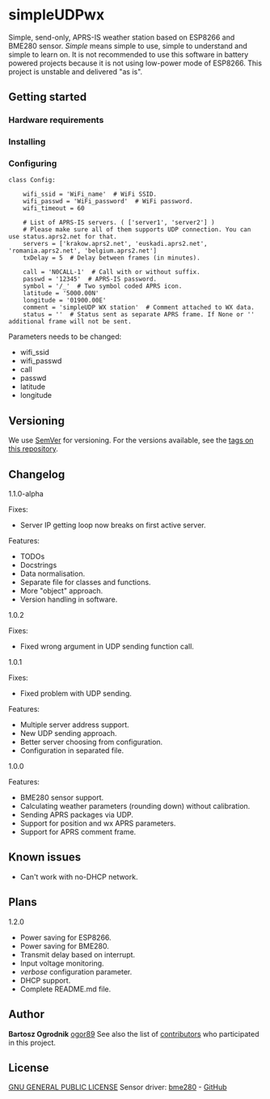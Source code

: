 # simpleUDPwx
Simple, send-only, APRS-IS weather station based on ESP8266 and BME280 sensor.
*Simple* means simple to use, simple to understand and simple to learn on.
It is not recommended to use this software in battery powered projects because it is not using low-power mode of ESP8266.
This project is unstable and delivered "as is".

## Getting started

### Hardware requirements

### Installing

### Configuring
```
class Config:

    wifi_ssid = 'WiFi_name'  # WiFi SSID.
    wifi_passwd = 'WiFi_password'  # WiFi password.
    wifi_timeout = 60

    # List of APRS-IS servers. ( ['server1', 'server2'] )
    # Please make sure all of them supports UDP connection. You can use status.aprs2.net for that.
    servers = ['krakow.aprs2.net', 'euskadi.aprs2.net', 'romania.aprs2.net', 'belgium.aprs2.net']
    txDelay = 5  # Delay between frames (in minutes).

    call = 'N0CALL-1'  # Call with or without suffix.
    passwd = '12345'  # APRS-IS password.
    symbol = '/_'  # Two symbol coded APRS icon.
    latitude = '5000.00N'
    longitude = '01900.00E'
    comment = 'simpleUDP WX station'  # Comment attached to WX data.
    status = ''  # Status sent as separate APRS frame. If None or '' additional frame will not be sent.
```

Parameters needs to be changed:
* wifi_ssid
* wifi_passwd
* call
* passwd
* latitude
* longitude

## Versioning
We use [SemVer](http://semver.org/) for versioning. For the versions available, see the [tags on this repository](https://github.com/ogor89/simpleUdpWx/tags).

## Changelog
1.1.0-alpha

Fixes:
* Server IP getting loop now breaks on first active server.

Features:
* TODOs
* Docstrings
* Data normalisation.
* Separate file for classes and functions.
* More "object" approach.
* Version handling in software.

1.0.2

Fixes:
* Fixed wrong argument in UDP sending function call.

1.0.1

Fixes:
* Fixed problem with UDP sending.

Features:
* Multiple server address support.
* New UDP sending approach.
* Better server choosing from configuration.
* Configuration in separated file.

1.0.0

Features:
* BME280 sensor support.
* Calculating weather parameters (rounding down) without calibration.
* Sending APRS packages via UDP.
* Support for position and wx APRS parameters.
* Support for APRS comment frame.

## Known issues
* Can't work with no-DHCP network.

## Plans
1.2.0
* Power saving for ESP8266.
* Power saving for BME280.
* Transmit delay based on interrupt.
* Input voltage monitoring.
* *verbose* configuration parameter.
* DHCP support.
* Complete README.md file.

## Author
**Bartosz Ogrodnik** [ogor89](https://github.com/ogor89)
See also the list of [contributors](https://github.com/ogor89/simpleUdpWx/contributors) who participated in this project.

## License
[GNU GENERAL PUBLIC LICENSE](LICENSE)
Sensor driver:
[bme280](bme280.py) - [GitHub](https://github.com/catdog2/mpy_bme280_esp8266)